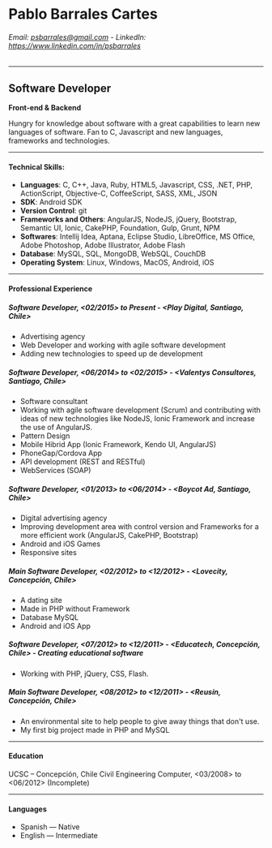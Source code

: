 # Pablo Barrales Cartes
###### Email: psbarrales@gmail.com - LinkedIn: https://www.linkedin.com/in/psbarrales 
----
## Software Developer 
**Front-end & Backend**

Hungry for knowledge about software with a great capabilities to learn new languages of software. Fan to C, Javascript and new languages, frameworks and technologies. 

---
#### Technical Skills: 
- **Languages**: C, C++, Java, Ruby, HTML5, Javascript, CSS, .NET, PHP, ActionScript, Objective-C, CoffeeScript, SASS, XML, JSON
- **SDK**: Android SDK
- **Version Control**: git 
- **Frameworks and Others**: AngularJS, NodeJS, jQuery, Bootstrap, Semantic UI, Ionic, CakePHP, Foundation, Gulp, Grunt, NPM
- **Softwares**: Intellij Idea, Aptana, Eclipse Studio, LibreOffice, MS Office, Adobe Photoshop, Adobe Illustrator, Adobe Flash 
- **Database**: MySQL, SQL, MongoDB, WebSQL, CouchDB 
- **Operating System**: Linux, Windows, MacOS, Android, iOS 
---
#### Professional Experience
##### Software Developer, <02/2015> to Present - <Play Digital, Santiago, Chile> 
- Advertising agency
- Web Developer and working with agile software development
- Adding new technologies to speed up de development 
##### Software Developer, <06/2014> to <02/2015> - <Valentys Consultores, Santiago, Chile>
- Software consultant
- Working with agile software development (Scrum) and contributing with ideas of new technologies like NodeJS, Ionic Framework and increase the use of AngularJS.
- Pattern Design
- Mobile Hibrid App (Ionic Framework, Kendo UI, AngularJS)
- PhoneGap/Cordova App
- API development (REST and RESTful)
- WebServices (SOAP)
##### Software Developer, <01/2013> to <06/2014> - <Boycot Ad, Santiago, Chile> 
- Digital advertising agency
- Improving development area with control version and Frameworks for a more efficient work (AngularJS, CakePHP, Bootstrap)
- Android and iOS Games
- Responsive sites
##### Main Software Developer, <02/2012> to <12/2012> - <Lovecity, Concepción, Chile>
- A dating site
- Made in PHP without Framework
- Database MySQL
- Android and iOS App
##### Software Developer, <07/2012> to <12/2011> - <Educatech, Concepción, Chile> - Creating educational software
- Working with PHP, jQuery, CSS, Flash.
##### Main Software Developer, <08/2012> to <12/2011> - <Reusin, Concepción, Chile>
- An environmental site to help people to give away things that don't use.
- My first big project made in PHP and MySQL
---
#### Education 
UCSC – Concepción, Chile Civil Engineering Computer, <03/2008> to <06/2012> (Incomplete) 

---
#### Languages
- Spanish — Native
- English — Intermediate  
